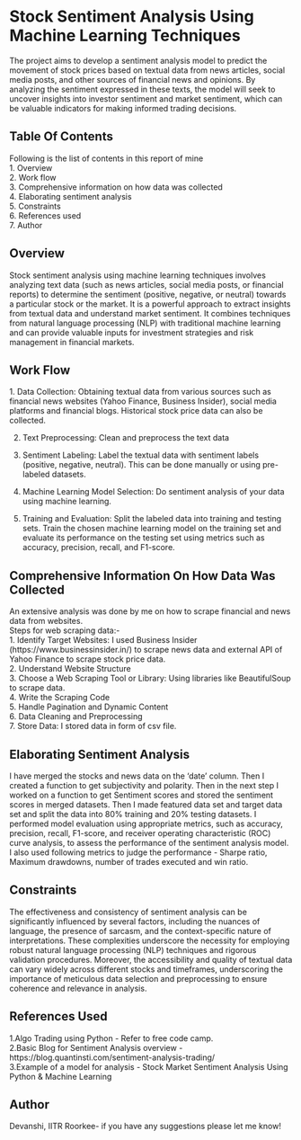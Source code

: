 <h1>Stock Sentiment Analysis Using Machine Learning Techniques</h1>


The project aims to develop a sentiment analysis model to predict the movement of stock prices based on textual data from news articles, social media posts, and other sources of financial news and opinions. By analyzing the sentiment expressed in these texts, the model will seek to uncover insights into investor sentiment and market sentiment, which can be valuable indicators for making informed trading decisions.


<h2>Table Of Contents</h2>
Following is the list of contents in this report of mine<br>
1. Overview<br>
2. Work flow<br>
3. Comprehensive information on how data was collected<br>
4. Elaborating sentiment analysis<br>
5. Constraints<br>
6. References used <br>
7. Author<br>


<h2>Overview</h2>
Stock sentiment analysis using machine learning techniques involves analyzing text data (such as news articles, social media posts, or financial reports) to determine the sentiment (positive, negative, or neutral) towards a particular stock or the market. It is a powerful approach to extract insights from textual data and understand market sentiment. It combines techniques from natural language processing (NLP) with traditional machine learning and can provide valuable inputs for investment strategies and risk management in financial markets.


<h2>Work Flow</h2>
1.  Data Collection:
Obtaining textual data from various sources such as financial news websites (Yahoo Finance, Business Insider), social media platforms and financial blogs.
Historical stock price data can also be collected.

2. Text Preprocessing:
Clean and preprocess the text data

3.  Sentiment Labeling:
Label the textual data with sentiment labels (positive, negative, neutral). This can be done manually or using pre-labeled datasets.

4.  Machine Learning Model Selection:
Do sentiment analysis of your data using machine learning.

5.  Training and Evaluation:
Split the labeled data into training and testing sets.
Train the chosen machine learning model on the training set and evaluate its performance on the testing set using metrics such as accuracy, precision, recall, and F1-score.


<h2>Comprehensive Information On How Data Was Collected</h2>
An extensive analysis was done by me on how to scrape financial and news data from websites. 
<br>
Steps for web scraping data:-
<br>
1. Identify Target Websites: I used Business Insider (https://www.businessinsider.in/) to scrape news data and external API of Yahoo Finance to scrape stock price data.<br>
2. Understand Website Structure<br>
3. Choose a Web Scraping Tool or Library: Using libraries like BeautifulSoup to scrape data.<br>
4. Write the Scraping Code<br>
5. Handle Pagination and Dynamic Content<br>
6. Data Cleaning and Preprocessing<br>
7. Store Data: I stored data in form of csv file.


<h2>Elaborating Sentiment Analysis</h2>
I have merged the stocks and news data on the ‘date’ column. Then I created a function to get subjectivity and polarity. Then in the next step I worked on a function to get Sentiment scores and stored the sentiment scores in merged datasets. Then I made featured data set and target data set and split the data into 80% training and 20% testing datasets. I performed model evaluation using appropriate metrics, such as accuracy, precision, recall, F1-score, and receiver operating characteristic (ROC) curve analysis, to assess the performance of the sentiment analysis model. I also used following metrics to judge the performance - Sharpe ratio, Maximum drawdowns, number of trades executed and win ratio.


<h2>Constraints</h2>
The effectiveness and consistency of sentiment analysis can be significantly influenced by several factors, including the nuances of language, the presence of sarcasm, and the context-specific nature of interpretations. These complexities underscore the necessity for employing robust natural language processing (NLP) techniques and rigorous validation procedures. Moreover, the accessibility and quality of textual data can vary widely across different stocks and timeframes, underscoring the importance of meticulous data selection and preprocessing to ensure coherence and relevance in analysis.


<h2>References Used</h2>
1.Algo Trading using Python - Refer to free code camp.
<br>2.Basic Blog for Sentiment Analysis overview -   https://blog.quantinsti.com/sentiment-analysis-trading/
<br>3.Example of a model for analysis - Stock Market Sentiment Analysis Using Python & Machine Learning


<h2>Author</h2>
Devanshi, IITR Roorkee- if you have any suggestions please let me know!

